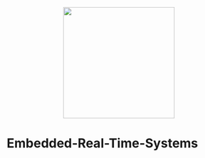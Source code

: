 <p align="center"><img src="https://www.pngkey.com/png/full/198-1983309_raspberry-pi-logo-raspberry-pi-official-starter-kit.png" width="250"/></p>

# Embedded-Real-Time-Systems

